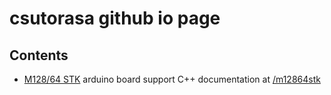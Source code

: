 # csutorasa github io page

## Contents

- [M128/64 STK](https://github.com/csutorasa/M12864STK) arduino board support C++ documentation at [/m12864stk](https://csutorasa.github.io/m12864stk)
